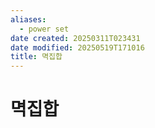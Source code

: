 ```yaml
---
aliases:
  - power set
date created: 20250311T023431
date modified: 20250519T171016
title: 멱집합
---
```


# 멱집합
